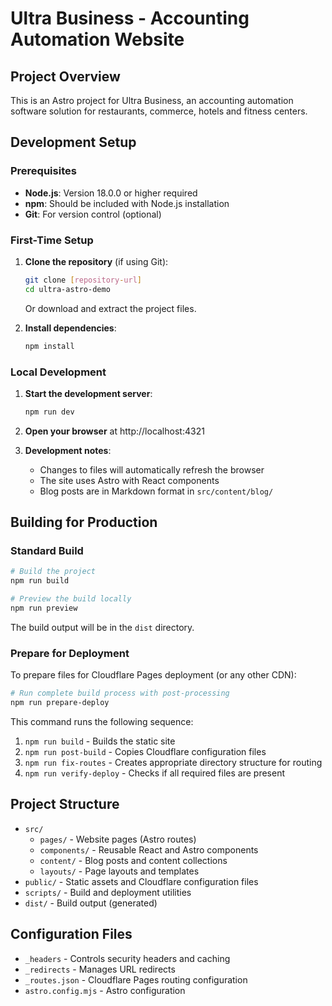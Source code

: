 # Ultra Business - Accounting Automation Website

## Project Overview

This is an Astro project for Ultra Business, an accounting automation software solution for restaurants, commerce, hotels and fitness centers.

## Development Setup

### Prerequisites

- **Node.js**: Version 18.0.0 or higher required
- **npm**: Should be included with Node.js installation
- **Git**: For version control (optional)

### First-Time Setup

1. **Clone the repository** (if using Git):
   ```bash
   git clone [repository-url]
   cd ultra-astro-demo
   ```

   Or download and extract the project files.

2. **Install dependencies**:
   ```bash
   npm install
   ```

### Local Development

1. **Start the development server**:
   ```bash
   npm run dev
   ```

2. **Open your browser** at http://localhost:4321

3. **Development notes**:
   - Changes to files will automatically refresh the browser
   - The site uses Astro with React components
   - Blog posts are in Markdown format in `src/content/blog/`

## Building for Production

### Standard Build

```bash
# Build the project
npm run build

# Preview the build locally
npm run preview
```

The build output will be in the `dist` directory.

### Prepare for Deployment

To prepare files for Cloudflare Pages deployment (or any other CDN):

```bash
# Run complete build process with post-processing
npm run prepare-deploy
```

This command runs the following sequence:
1. `npm run build` - Builds the static site
2. `npm run post-build` - Copies Cloudflare configuration files
3. `npm run fix-routes` - Creates appropriate directory structure for routing
4. `npm run verify-deploy` - Checks if all required files are present

## Project Structure

- `src/`
  - `pages/` - Website pages (Astro routes)
  - `components/` - Reusable React and Astro components
  - `content/` - Blog posts and content collections
  - `layouts/` - Page layouts and templates
- `public/` - Static assets and Cloudflare configuration files
- `scripts/` - Build and deployment utilities
- `dist/` - Build output (generated)

## Configuration Files

- `_headers` - Controls security headers and caching
- `_redirects` - Manages URL redirects
- `_routes.json` - Cloudflare Pages routing configuration
- `astro.config.mjs` - Astro configuration
